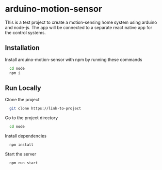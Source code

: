 
# arduino-motion-sensor

This is a test project to create a motion-sensing home system using arduino and node-js. The app will be connected to a separate react native app for the control systems.


## Installation

Install arduino-motion-sensor with npm by running these commands

```bash
  cd node
  npm i
```
    
## Run Locally

Clone the project

```bash
  git clone https://link-to-project
```

Go to the project directory

```bash
  cd node
```

Install dependencies

```bash
  npm install
```

Start the server

```bash
  npm run start
```

